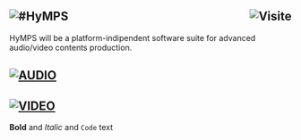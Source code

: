 ## ![#HyMPS](http://www.forart.it/progetti/HyMPS/logo.png) <img src="https://c.andyhoppe.com/1686913050" align="right" style="border:none" alt="Visite" />
HyMPS will be a platform-indipendent software suite for advanced audio/video contents production.

## [![AUDIO](https://flat.badgen.net/badge/HyMPS/AUDIO/green?scale=3)](https://github.com/forart/HyMPS#-1 "AUDIO resources") ##

## [![VIDEO](https://flat.badgen.net/badge/HyMPS/VIDEO/green?scale=3)](https://github.com/forart/HyMPS#-2 "VIDEO resources") ##

**Bold** and _Italic_ and `Code` text
